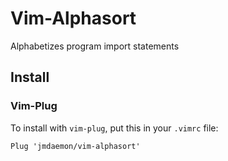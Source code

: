 # Vim-Alphasort

Alphabetizes program import statements

## Install

### Vim-Plug

To install with `vim-plug`, put this in your `.vimrc` file:
```vimscript
Plug 'jmdaemon/vim-alphasort'
```
